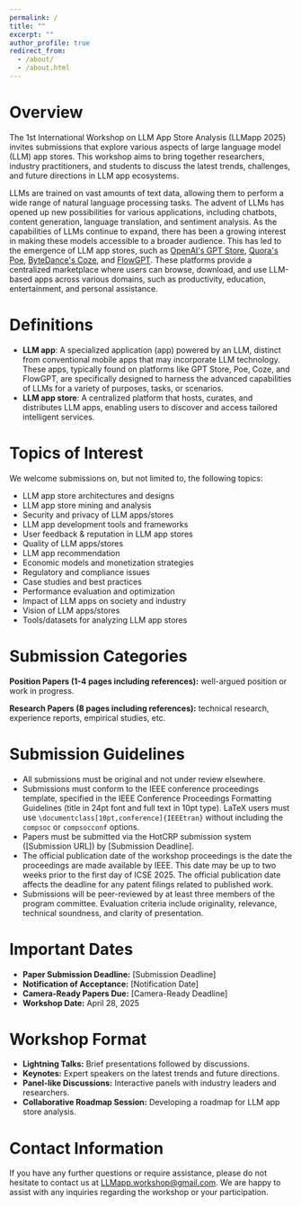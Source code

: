 ```yaml
---
permalink: /
title: ""
excerpt: ""
author_profile: true
redirect_from: 
  - /about/
  - /about.html
---
```



# Overview

The 1st International Workshop on LLM App Store Analysis (LLMapp 2025) invites submissions that explore various aspects of large language model (LLM) app stores. This workshop aims to bring together researchers, industry practitioners, and students to discuss the latest trends, challenges, and future directions in LLM app ecosystems.

LLMs are trained on vast amounts of text data, allowing them to perform a wide range of natural language processing tasks. The advent of LLMs has opened up new possibilities for various applications, including chatbots, content generation, language translation, and sentiment analysis.
As the capabilities of LLMs continue to expand, there has been a growing interest in making these models accessible to a broader audience. This has led to the emergence of LLM app stores, such as [OpenAI's GPT Store](https://chat.openai.com/gpts), [Quora's Poe](https://poe.com/explore), [ByteDance's Coze](https://www.coze.com/), and [FlowGPT](https://flowgpt.com/). These platforms provide a centralized marketplace where users can browse, download, and use LLM-based apps across various domains, such as productivity, education, entertainment, and personal assistance.

# Definitions

- **LLM app**: A specialized application (app) powered by an LLM, distinct from conventional mobile apps that may incorporate LLM technology. These apps, typically found on platforms like GPT Store, Poe, Coze, and FlowGPT, are specifically designed to harness the advanced capabilities of LLMs for a variety of purposes, tasks, or scenarios. 
- **LLM app store**: A centralized platform that hosts, curates, and distributes LLM apps, enabling users to discover and access tailored intelligent services.

# Topics of Interest

We welcome submissions on, but not limited to, the following topics:

- LLM app store architectures and designs
- LLM app store mining and analysis
- Security and privacy of LLM apps/stores
- LLM app development tools and frameworks
- User feedback & reputation in LLM app stores
- Quality of LLM apps/stores
- LLM app recommendation
- Economic models and monetization strategies
- Regulatory and compliance issues
- Case studies and best practices
- Performance evaluation and optimization
- Impact of LLM apps on society and industry
- Vision of LLM apps/stores
- Tools/datasets for analyzing LLM app stores

# Submission Categories

**Position Papers (1-4 pages including references):** well-argued position or work in progress.

**Research Papers (8 pages including references):** technical research, experience reports, empirical studies, etc.

# Submission Guidelines

- All submissions must be original and not under review elsewhere.
- Submissions must conform to the IEEE conference proceedings template, specified in the IEEE Conference Proceedings Formatting Guidelines (title in 24pt font and full text in 10pt type). LaTeX users must use `\documentclass[10pt,conference]{IEEEtran}` without including the `compsoc` or `compsocconf` options.
- Papers must be submitted via the HotCRP submission system ([Submission URL]) by [Submission Deadline].
- The official publication date of the workshop proceedings is the date the proceedings are made available by IEEE. This date may be up to two weeks prior to the first day of ICSE 2025. The official publication date affects the deadline for any patent filings related to published work.
- Submissions will be peer-reviewed by at least three members of the program committee. Evaluation criteria include originality, relevance, technical soundness, and clarity of presentation.

# Important Dates

- **Paper Submission Deadline:** [Submission Deadline]
- **Notification of Acceptance:** [Notification Date]
- **Camera-Ready Papers Due:** [Camera-Ready Deadline]
- **Workshop Date:** April 28, 2025

# Workshop Format

- **Lightning Talks:** Brief presentations followed by discussions.
- **Keynotes:** Expert speakers on the latest trends and future directions.
- **Panel-like Discussions:** Interactive panels with industry leaders and researchers.
- **Collaborative Roadmap Session:** Developing a roadmap for LLM app store analysis.

# Contact Information

If you have any further questions or require assistance, please do not hesitate to contact us at [LLMapp.workshop@gmail.com](mailto:LLMapp.workshop@gmail.com). We are happy to assist with any inquiries regarding the workshop or your participation.

<br>
<br>
